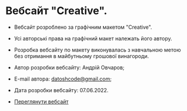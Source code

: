 # Вебсайт "Creative".
- Вебсайт розроблено за графічним макетом "Creative".
- Усі авторські права на графічний макет належать його автору.
- Розробка вебсайту по макету виконувалась з навчальною метою без
отримання в майбутньому грошової винагороди. 

- Автор розробки вебсайту: Андрій Овчаров;
- E-mail автора: datoshcode@gmail.com;
- Дата розробки вебсайту: 07.06.2022.
- [Переглянути вебсайт]()
